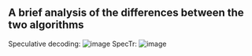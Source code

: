 ## A brief analysis of the differences between the two algorithms
Speculative decoding:
![image](https://github.com/user-attachments/assets/02274570-3e21-4d70-af89-376bd331dc9c)
SpecTr:
![image](https://github.com/user-attachments/assets/fecd3350-e368-40c0-b518-4b6d4da68950)

